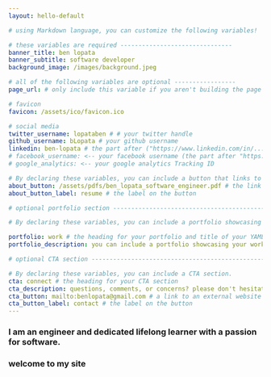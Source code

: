 ```yaml
---
layout: hello-default

# using Markdown language, you can customize the following variables!

# these variables are required -------------------------------
banner_title: ben lopata
banner_subtitle: software developer
background_image: /images/background.jpeg

# all of the following variables are optional -----------------
page_url: # only include this variable if you aren't building the page to your primary domain

# favicon
favicon: /assets/ico/favicon.ico

# social media
twitter_username: lopataben # # your twitter handle
github_username: bLopata # your github username
linkedin: ben-lopata # the part after ("https://www.linkedin.com/in/...")
# facebook_username: <-- your facebook username (the part after "https://www.facebook.com/...")
# google_analytics: <-- your google analytics Tracking ID

# By declaring these variables, you can include a button that links to an external website or to media.
about_button: /assets/pdfs/ben_lopata_software_engineer.pdf # the link
about_button_label: resume # the label on the button

# optional portfolio section ------------------------------------------

# By declaring these variables, you can include a portfolio showcasing your work and organize your portfolio's items into a custom layout, all without adding any CSS. In addition, you must 1) create an HTML file in the_includes folder for each project with the text you'd like to display, and 2) create a YAML file in the _data folder describing the order in which each project should be shown and categorized. See `/includes/example.html` and `/_data/work.yml` for examples.

portfolio: work # the heading for your portfolio and title of your YAML file
portfolio_description: you can include a portfolio showcasing your work and organize your portfolio's items into a custom layout, all without adding any CSS. # a description to be desplayed below the heading and above the content

# optional CTA section --------------------------------------------------

# By declaring these variables, you can include a CTA section.
cta: connect # the heading for your CTA section
cta_description: questions, comments, or concerns? please don't hesitate to reach out. # a description to be desplayed below the heading and above the content
cta_button: mailto:benlopata@gmail.com # a link to an external website or to media
cta_button_label: contact # the label on the button
---
```


[//]: # "write a bit about yourself here"

### I am an engineer and dedicated lifelong learner with a passion for software.

### welcome to my site
